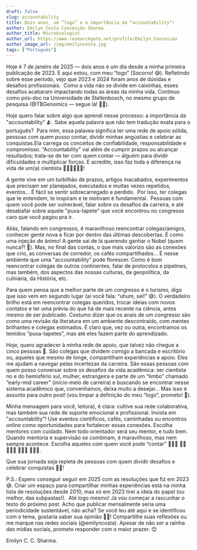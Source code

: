 ```yaml
---
draft: false
slug: accountability
title: Dois anos, um “logo” e a importância da “accountability”!
author: Emilyn Costa Conceição Sharma
author_title: Microbiologist
author_url: https://www.researchgate.net/profile/Emilyn_Conceicao
author_image_url: /img/emilyncosta.jpg
tags: ["Português"]
---
```


<!--truncate-->

<div style={{"text-align": "justify"}}> 


Hoje é 7 de janeiro de 2025 — dois anos e um dia desde a minha primeira publicação de 2023. E aqui estou, com meu “logo” (Socorro! 😅). Refletindo sobre esse período, vejo que 2023 e 2024 foram anos de dúvidas e desafios profissionais.  Como a vida não se divide em caixinhas, esses desafios acabaram impactando todas as áreas da minha vida. Continuo como pós-doc na Universidade de Stellenbosch, no mesmo grupo de pesquisa (@TBGenomics — segue lá! 🫶🏽).

Hoje quero falar sobre algo que aprendi nesse processo: a importância da "accountability" 🫂. Sabe aquela palavra que não tem tradução exata para o português?  Para mim, essa palavea significa ter uma rede de apoio sólida, pessoas com quem posso contar, dividir minhas angústias e celebrar as conquistas.Ela carrega os conceitos de confiabilidade, responsabilidade e compromisso. “Accountability” vai além de cumprir prazos ou alcançar resultados; trata-se de ter com quem contar — alguém para dividir dificuldades e multiplicar forças. E acredite, isso faz toda a diferença na vida de um(a) cientista 👩🏾‍🔬🧑🏼‍🔬!

A gente vive em um turbilhão de prazos, artigos inacabados, experimentos que precisam ser planejados, executados e muitas vezes repetidos, eventos... É fácil se sentir sobrecarregado e perdido.  Por isso, ter colegas que te entendem, te inspiram e te motivam é fundamental.  Pessoas com quem você pode ser vulnerável, falar sobre os desafios da carreira, e até desabafar sobre aquele "puxa-tapete" que você encontrou no congresso caro que você pagou pra ir.

Aliás, falando em congressos, é maravilhoso reencontrar colegas/amigos, conhecer gente nova e ficar por dentro das últimas descobertas. É como uma injeção de ânimo! A gente sai de lá querendo ganhar o Nobel (quem nunca?! 🤪). Mas, no final das contas, o que mais valorizo são as conexões que crio, as conversas de corredor, os cafés compartilhados... É nesse ambiente que uma "accountability" pode florescer. Como é bom reencontrar colegas de outros continentes, falar de protocolos e pipelines, mas também, dos aspectos das nossas culturas, da geopolítica, da culinária, da História, etc.

Para quem pensa que a melhor parte de um congresso é o turismo, digo que isso vem em segundo lugar (aí você fala: “uhum, sei!” 😅). O verdadeiro brilho está em reencontrar colegas queridos, trocar ideias com novos contatos e ter uma prévia do que há de mais recente na ciência, antes mesmo de ser publicado. Costumo dizer que os anais de um congresso são como uma revisão da literatura em um ambiente descontraído, com mentes brilhantes e colegas estimados. É claro que, vez ou outra, encontramos os temidos “puxa-tapetes”, mas até eles fazem parte do aprendizado.

Hoje, quero agradecer à minha rede de apoio, que talvez não chegue a cinco pessoas 🥹. São colegas que dividem comigo a bancada e escritório ou, aqueles que mesmo de longe, compartilham experiências e apoio. Eles me ajudam a navegar pelas incertezas da carreira. São essas pessoas com quem posso conversar sobre os desafios da vida acadêmica: ser cientista no e do hemisfério sul, mulher, estrangeira e parte de um “limbo” chamado “early-mid career” (início-meio de carreira) e buscando se encontrar nesse sistema acadêmico que, convenhamos, deixa muito a desejar... Mas isso é assunto para outro post! (vou limpar a definição do meu “logo”, prometo! 🫡).

Minha mensagem para você, leitora), é clara: cultive sua rede colaborativa, mas também sua rede de suporte emocional e profissional. Invista em "accountability"! Use eventos científicos, cafés, caminhadas ou encontros online como oportunidades para fortalecer essas conexões. Escolha mentores com cuidado. Nem todo orientador será seu mentor, e tudo bem. Quando mentoria e supervisão se combinam, é maravilhoso, mas nem sempre acontece. Escolha aqueles com quem você pode “contar” 🙋🏻‍♀️ 💁🏿 🙆🏻‍♂️ 🙅🏿‍♀️ 🙆🏽‍♀️.

Que sua jornada seja repleta de pessoas com quem dividir desafios e celebrar conquistas 🫰🏽!

P.S.: Espero conseguir seguir em 2025 com as resoluções que fiz em 2023 😅. Criar um espaço para compartilhar minhas experiências está na minha lista de resoluções desde 2010, mas só em 2023 tirei a ideia do papel (ou melhor, das subpastas!).  Até logo mesmo! Já vou começar a rascunhar o texto do próximo post. Acho que publicar mensalmente seria uma periodicidade sustentável, não acha? Se você leu até aqui e se identificou com o tema, gostaria saber sua opinião 🤲🏽! Compartilhe suas reflexões ou me marque nas
redes sociais (@emilyncosta). Apesar de não ser a rainha das mídias sociais,
prometo responder com o maior prazer. 😊


Emilyn C. C. Sharma.
</div>
